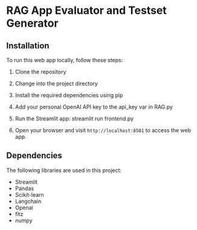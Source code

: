 # RAG App Evaluator and Testset Generator
## Installation

To run this web app locally, follow these steps:

1. Clone the repository

2. Change into the project directory

3. Install the required dependencies using pip

4. Add your personal OpenAI API key to the api_key var in RAG.py

5. Run the Streamlit app: streamlit run frontend.py

6. Open your browser and visit `http://localhost:8501` to access the web app.

## Dependencies

The following libraries are used in this project:

- Streamlit
- Pandas
- Scikit-learn
- Langchain
- Openai
- fitz
- numpy





